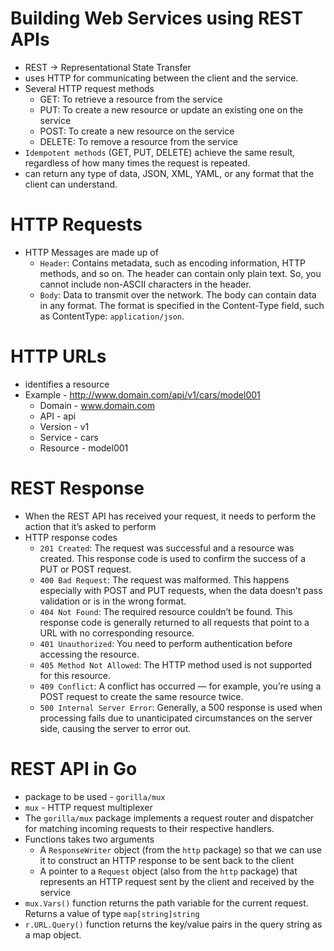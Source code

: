 # Building Web Services using REST APIs
- REST -> Representational State Transfer
- uses HTTP for communicating between the client and the service.
- Several HTTP request methods
    - GET: To retrieve a resource from the service
    - PUT: To create a new resource or update an existing one on the service
    - POST: To create a new resource on the service
    - DELETE: To remove a resource from the service
- `Idempotent methods` (GET, PUT, DELETE) achieve the same result, regardless of how many times the request is repeated.
- can return any type of data, JSON, XML, YAML, or any format that the client can understand.

# HTTP Requests
- HTTP Messages are made up of 
    - `Header`: Contains metadata, such as encoding information, HTTP methods, and so on. The header can contain only plain text. So, you cannot include non-ASCII characters in the header.
    - `Body`: Data to transmit over the network. The body can contain data in any format. The format is specified in the Content-Type field, such as ContentType: `application/json`.

# HTTP URLs
- identifies a resource
- Example - http://www.domain.com/api/v1/cars/model001
    - Domain - www.domain.com
    - API - api
    - Version - v1
    - Service - cars
    - Resource - model001

# REST Response
- When the REST API has received your request, it needs to perform the action that it’s asked to perform
- HTTP response codes
    - `201 Created`: The request was successful and a resource was created. This response code is used to confirm the success of a PUT or POST request.
    - `400 Bad Request`: The request was malformed. This happens especially with POST and PUT requests, when the data doesn’t pass validation or is in the wrong format.
    - `404 Not Found`: The required resource couldn’t be found. This response code is generally returned to all requests that point to a URL with no corresponding resource.
    - `401 Unauthorized`: You need to perform authentication before accessing the resource.
    - `405 Method Not Allowed`: The HTTP method used is not supported for this resource.
    - `409 Conflict`: A conflict has occurred — for example, you’re using a POST request to create the same resource twice.
    - `500 Internal Server Error`: Generally, a 500 response is used when processing fails due to unanticipated circumstances on the server side, causing the server to error out.

# REST API in Go
- package to be used - `gorilla/mux`
- `mux` - HTTP request multiplexer
- The `gorilla/mux` package implements a request router and dispatcher for matching incoming requests to their respective handlers.
- Functions takes two arguments 
    - A `ResponseWriter` object (from the `http` package) so that we can use it to construct an HTTP response to be sent back to the client
    - A pointer to a `Request` object (also from the `http` package) that represents an HTTP request sent by the client and received by the service
- `mux.Vars()` function returns the path variable for the current request. Returns a value of type `map[string]string`
- `r.URL.Query()` function returns the key/value pairs in the query string as a map object.